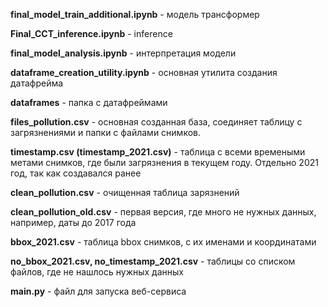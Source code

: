 **final_model_train_additional.ipynb** - модель трансформер

**Final_CCT_inference.ipynb** - inference 

**final_model_analysis.ipynb** - интерпретация модели 

**dataframe_creation_utility.ipynb** - основная утилита создания датафрейма 

**dataframes** - папка с датафреймами

**files_pollution.csv** - основная созданная база, соединяет таблицу с загрязнениями и папки с файлами снимков.

**timestamp.csv (timestamp_2021.csv)** - таблица с всеми времеными метами снимков, где были загрязнения в текущем году. Отдельно 2021 год, так как создавался ранее

**clean_pollution.csv** - очищенная таблица зарязнений

**clean_pollution_old.csv** - первая версия, где много не нужных данных, например, даты до 2017 года

**bbox_2021.csv** - таблица bbox снимков, с их именами и координатами

**no_bbox_2021.csv, no_timestamp_2021.csv** - таблицы со списком файлов, где  не нашлось нужных данных

**main.py** - файл для запуска веб-сервиса
